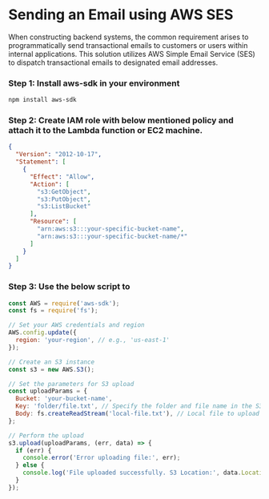 # Sending an Email using AWS SES

When constructing backend systems, the common requirement arises to programmatically send transactional emails to customers or users within internal applications. This solution utilizes AWS Simple Email Service (SES) to dispatch transactional emails to designated email addresses.

### Step 1: Install aws-sdk in your environment

```bash
npm install aws-sdk
```

### Step 2: Create IAM role with below mentioned policy and attach it to the Lambda function or EC2 machine.

```json
{
  "Version": "2012-10-17",
  "Statement": [
    {
      "Effect": "Allow",
      "Action": [
        "s3:GetObject",
        "s3:PutObject",
        "s3:ListBucket"
      ],
      "Resource": [
        "arn:aws:s3:::your-specific-bucket-name",
        "arn:aws:s3:::your-specific-bucket-name/*"
      ]
    }
  ]
}
```

### Step 3: Use the below script to 

```javascript
const AWS = require('aws-sdk');
const fs = require('fs');

// Set your AWS credentials and region
AWS.config.update({
  region: 'your-region', // e.g., 'us-east-1'
});

// Create an S3 instance
const s3 = new AWS.S3();

// Set the parameters for S3 upload
const uploadParams = {
  Bucket: 'your-bucket-name',
  Key: 'folder/file.txt', // Specify the folder and file name in the S3 bucket
  Body: fs.createReadStream('local-file.txt'), // Local file to upload
};

// Perform the upload
s3.upload(uploadParams, (err, data) => {
  if (err) {
    console.error('Error uploading file:', err);
  } else {
    console.log('File uploaded successfully. S3 Location:', data.Location);
  }
});

```
